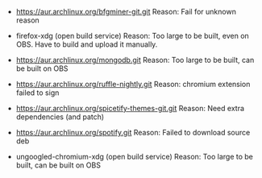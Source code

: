 - https://aur.archlinux.org/bfgminer-git.git
  Reason: Fail for unknown reason
  
- firefox-xdg (open build service)
  Reason: Too large to be built, even on OBS. Have to build and upload it manually.
  
- https://aur.archlinux.org/mongodb.git
  Reason: Too large to be built, can be built on OBS
  
- https://aur.archlinux.org/ruffle-nightly.git
  Reason: chromium extension failed to sign

- https://aur.archlinux.org/spicetify-themes-git.git
  Reason: Need extra dependencies (and patch)
  
- https://aur.archlinux.org/spotify.git
  Reason: Failed to download source deb
  
- ungoogled-chromium-xdg (open build service)
  Reason: Too large to be built, can be built on OBS
